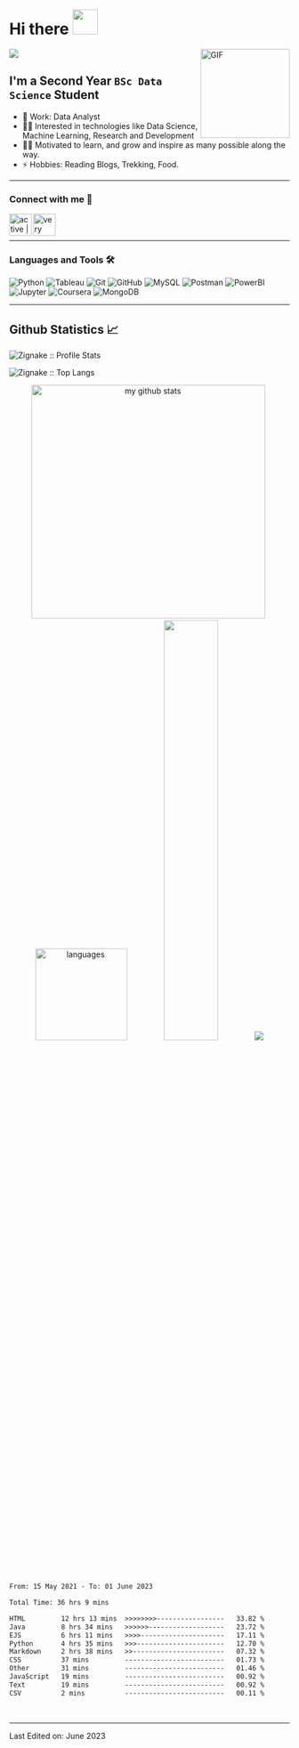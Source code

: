 # Hi there <img width="45px" src="https://camo.githubusercontent.com/52f613ba340da0234fa3754325112a6533af65a3/68747470733a2f2f6d656469612e74656e6f722e636f6d2f696d616765732f33623338386665303364613237316432363734666166383565623763336663642f74656e6f722e676966" />

<img align="right" alt="GIF" height="160px" src="https://media.giphy.com/media/du3J3cXyzhj75IOgvA/giphy.gif" />

![](https://visitor-badge.glitch.me/badge?page_id=krishnaa-tech)

## I'm a Second Year `BSc Data Science` Student 

- 🏢 Work: Data Analyst
- 👨‍💻 Interested in technologies like  Data Science, Machine Learning, Research and Development
- 💪🏼 Motivated to learn, and grow and inspire as many possible along the way.
- ⚡ Hobbies: Reading Blogs, Trekking, Food.

---
### Connect with me 📝

[<img align="left" alt="active | Email" height="40px" src="https://img.icons8.com/fluency/48/000000/email-open.png" />][email]
[<img align="left" alt="very active | LinkedIn" height="40px" src="https://img.icons8.com/color/48/000000/linkedin.png"/>][linkedin]

<br/>
<br/>

---

### Languages and Tools 🛠 

![Python](https://img.shields.io/badge/Python-FFD43B?style=for-the-badge&logo=python&logoColor=blue)
![Tableau](https://img.shields.io/badge/Tableau-E97627?style=for-the-badge&logo=Tableau&logoColor=white)
![Git](https://img.shields.io/badge/-Git-%23F05032?style=for-the-badge&logo=git&logoColor=%23ffffff)
![GitHub](https://img.shields.io/badge/-GitHub-181717?style=for-the-badge&logo=github)
![MySQL](https://img.shields.io/badge/MySQL-005C84?style=for-the-badge&logo=mysql&logoColor=white)
![Postman](https://img.shields.io/badge/Postman-FF6C37?style=for-the-badge&logo=Postman&logoColor=white)
![PowerBI](https://img.shields.io/badge/PowerBI-F2C811?style=for-the-badge&logo=Power%20BI&logoColor=white)
![Jupyter](https://img.shields.io/badge/Jupyter-F37626.svg?&style=for-the-badge&logo=Jupyter&logoColor=white)
![Coursera](https://img.shields.io/badge/Coursera-0056D2?style=for-the-badge&logo=Coursera&logoColor=white)
![MongoDB](https://img.shields.io/badge/MongoDB-4EA94B?style=for-the-badge&logo=mongodb&logoColor=white)

---


<h2> Github Statistics 📈 </h2>

<p><img src="https://github-readme-stats.vercel.app/api?username=Krishnaa-tech&show_icons=true&theme=dracula" alt="Zignake :: Profile Stats" /></p>

<p><img src="https://github-readme-stats.vercel.app/api/top-langs/?username=Krishnaa-tech&langs_count=10&theme=dracula&layout=compact" alt="Zignake :: Top Langs" /></p>
<p align="center">
<img src="[https://github-readme-stats.vercel.app/api?](https://github-readme-stats.vercel.app/api?)username=jasleen101010&show_icons=true&theme=radical&count_private=true" alt="my github stats" width="420"/>&nbsp; <img src="https://github-readme-stats.vercel.app/api/top-langs/?username=Krishnaa-tech&langs_count=4&layout=compact&theme=radical&count_private=true" alt="languages" height="165">
<img width="44%" src="https://github-readme-streak-stats.herokuapp.com/?user=Krishnaa-tech&theme=radical&cache_seconds=30&hide_border=true"/>

  <img src="https://github-profile-summary-cards.vercel.app/api/cards/profile-details?username=Krishnaa-tech&theme=radical"  />
</p>

<!--START_SECTION:waka-->

```txt
From: 15 May 2021 - To: 01 June 2023

Total Time: 36 hrs 9 mins

HTML         12 hrs 13 mins  >>>>>>>>-----------------   33.82 %
Java         8 hrs 34 mins   >>>>>>-------------------   23.72 %
EJS          6 hrs 11 mins   >>>>---------------------   17.11 %
Python       4 hrs 35 mins   >>>----------------------   12.70 %
Markdown     2 hrs 38 mins   >>-----------------------   07.32 %
CSS          37 mins         -------------------------   01.73 %
Other        31 mins         -------------------------   01.46 %
JavaScript   19 mins         -------------------------   00.92 %
Text         19 mins         -------------------------   00.92 %
CSV          2 mins          -------------------------   00.11 %
```

<!--END_SECTION:waka-->
<br/>

[linkedin]: https://www.linkedin.com/in/gk321
[email]: <mailto: goyal.krish0522@gmail.com>

---

Last Edited on: June 2023

